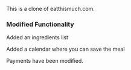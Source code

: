 This is a clone of eatthismuch.com.
<br />
<h3>Modified Functionality</h3>
<p>
  Added an ingredients list
</p>

<p>
Added a calendar where you can save the meal
</p>
<p>
Payments have been modified.
</p>
